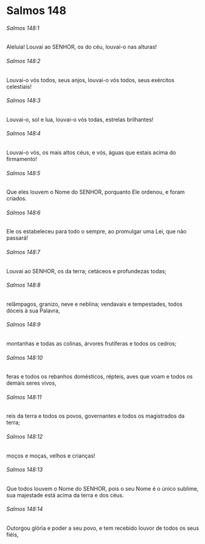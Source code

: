 # Salmos 148

###### Salmos 148:1

Aleluia! Louvai ao SENHOR, os do céu, louvai-o nas alturas!

###### Salmos 148:2

Louvai-o vós todos, seus anjos, louvai-o vós todos, seus exércitos celestiais!

###### Salmos 148:3

Louvai-o, sol e lua, louvai-o vós todas, estrelas brilhantes!

###### Salmos 148:4

Louvai-o vós, os mais altos céus, e vós, águas que estais acima do firmamento!

###### Salmos 148:5

Que eles louvem o Nome do SENHOR, porquanto Ele ordenou, e foram criados.

###### Salmos 148:6

Ele os estabeleceu para todo o sempre, ao promulgar uma Lei, que não passará!

###### Salmos 148:7

Louvai ao SENHOR, os da terra; cetáceos e profundezas todas;

###### Salmos 148:8

relâmpagos, granizo, neve e neblina; vendavais e tempestades, todos dóceis à sua Palavra,

###### Salmos 148:9

montanhas e todas as colinas, árvores frutíferas e todos os cedros;

###### Salmos 148:10

feras e todos os rebanhos domésticos, répteis, aves que voam e todos os demais seres vivos,

###### Salmos 148:11

reis da terra e todos os povos, governantes e todos os magistrados da terra;

###### Salmos 148:12

moços e moças, velhos e crianças!

###### Salmos 148:13

Que todos louvem o Nome do SENHOR, pois o seu Nome é o único sublime, sua majestade está acima da terra e dos céus.

###### Salmos 148:14

Outorgou glória e poder a seu povo, e tem recebido louvor de todos os seus fiéis,

